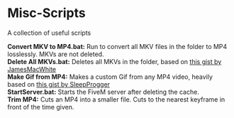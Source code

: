 # Misc-Scripts
A collection of useful scripts

**Convert MKV to MP4.bat:** Run to convert all MKV files in the folder to MP4 losslessly. MKVs are not deleted.  
**Delete All MKVs.bat:** Deletes all MKVs in the folder, based on [this gist by JamesMacWhite](https://gist.github.com/jamesmacwhite/58aebfe4a82bb8d645a797a1ba975132)  
**Make Gif from MP4:** Makes a custom Gif from any MP4 video, heavily based on [this gist by SleepProgger](https://gist.github.com/SleepProgger/5a317e60a8f51999e2975bcec4752b60)  
**StartServer.bat:** Starts the FiveM server after deleting the cache.  
**Trim MP4:** Cuts an MP4 into a smaller file. Cuts to the nearest keyframe in front of the time given.  

